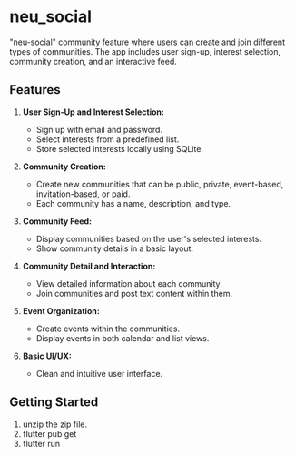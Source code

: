 # neu_social
 "neu-social" community feature where users can create  and join different types of communities. The app includes user sign-up, interest  selection, community creation, and an interactive feed.

## Features

1. **User Sign-Up and Interest Selection:**
    - Sign up with email and password.
    - Select interests from a predefined list.
    - Store selected interests locally using SQLite.

2. **Community Creation:**
    - Create new communities that can be public, private, event-based, invitation-based, or paid.
    - Each community has a name, description, and type.

3. **Community Feed:**
    - Display communities based on the user's selected interests.
    - Show community details in a basic layout.

4. **Community Detail and Interaction:**
    - View detailed information about each community.
    - Join communities and post text content within them.

5. **Event Organization:**
    - Create events within the communities.
    - Display events in both calendar and list views.

6. **Basic UI/UX:**
    - Clean and intuitive user interface.

## Getting Started
1. unzip the zip file.
2. flutter pub get
3. flutter run